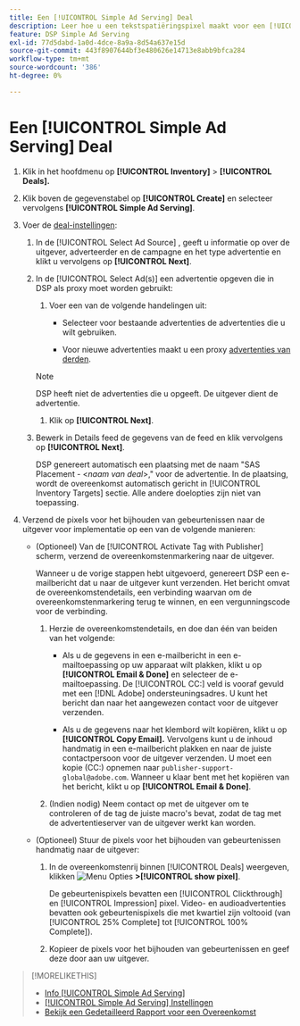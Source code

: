 ```yaml
---
title: Een [!UICONTROL Simple Ad Serving] Deal
description: Leer hoe u een tekstspatiëringspixel maakt voor een [!UICONTROL Simple Ad Serving] deal.
feature: DSP Simple Ad Serving
exl-id: 77d5dabd-1a0d-4dce-8a9a-8d54a637e15d
source-git-commit: 443f8907644bf3e480626e14713e8abb9bfca284
workflow-type: tm+mt
source-wordcount: '386'
ht-degree: 0%

---
```


# Een [!UICONTROL Simple Ad Serving] Deal

1. Klik in het hoofdmenu op **[!UICONTROL Inventory]** > **[!UICONTROL Deals].**

1. Klik boven de gegevenstabel op **[!UICONTROL Create]** en selecteer vervolgens **[!UICONTROL Simple Ad Serving]**.

1. Voer de [deal-instellingen](simple-deal-settings.md):

   1. In de [!UICONTROL Select Ad Source] , geeft u informatie op over de uitgever, adverteerder en de campagne en het type advertentie en klikt u vervolgens op **[!UICONTROL Next]**.

   1. In de [!UICONTROL Select Ad(s)] een advertentie opgeven die in DSP als proxy moet worden gebruikt:

      1. Voer een van de volgende handelingen uit:

         * Selecteer voor bestaande advertenties de advertenties die u wilt gebruiken.

         * Voor nieuwe advertenties maakt u een proxy [advertenties van derden](/help/dsp/campaign-management/ads/ad-create-multiple.md).
      >[!NOTE]
      > DSP heeft niet de advertenties die u opgeeft. De uitgever dient de advertentie.

      1. Klik op **[!UICONTROL Next]**.
   1. Bewerk in Details feed de gegevens van de feed en klik vervolgens op **[!UICONTROL Next]**.

      DSP genereert automatisch een plaatsing met de naam &quot;SAS Placement - &lt;*naam van deal*>,&quot; voor de advertentie. In de plaatsing, wordt de overeenkomst automatisch gericht in [!UICONTROL Inventory Targets] sectie. Alle andere doelopties zijn niet van toepassing.



1. Verzend de pixels voor het bijhouden van gebeurtenissen naar de uitgever voor implementatie op een van de volgende manieren:

   * (Optioneel) Van de [!UICONTROL Activate Tag with Publisher] scherm, verzend de overeenkomstenmarkering naar de uitgever.

      Wanneer u de vorige stappen hebt uitgevoerd, genereert DSP een e-mailbericht dat u naar de uitgever kunt verzenden. Het bericht omvat de overeenkomstendetails, een verbinding waarvan om de overeenkomstenmarkering terug te winnen, en een vergunningscode voor de verbinding.

      1. Herzie de overeenkomstendetails, en doe dan één van beiden van het volgende:

         * Als u de gegevens in een e-mailbericht in een e-mailtoepassing op uw apparaat wilt plakken, klikt u op **[!UICONTROL Email & Done]** en selecteer de e-mailtoepassing. De [!UICONTROL CC:] veld is vooraf gevuld met een [!DNL Adobe] ondersteuningsadres. U kunt het bericht dan naar het aangewezen contact voor de uitgever verzenden.

         * Als u de gegevens naar het klembord wilt kopiëren, klikt u op **[!UICONTROL Copy Email].** Vervolgens kunt u de inhoud handmatig in een e-mailbericht plakken en naar de juiste contactpersoon voor de uitgever verzenden. U moet een kopie (CC:) opnemen naar `publisher-support-global@adobe.com`. Wanneer u klaar bent met het kopiëren van het bericht, klikt u op **[!UICONTROL Email & Done]**.
      1. (Indien nodig) Neem contact op met de uitgever om te controleren of de tag de juiste macro&#39;s bevat, zodat de tag met de advertentieserver van de uitgever werkt kan worden.
   * (Optioneel) Stuur de pixels voor het bijhouden van gebeurtenissen handmatig naar de uitgever:

      1. In de overeenkomstenrij binnen [!UICONTROL Deals] weergeven, klikken ![Menu Opties](/help/dsp/assets/options-menu.png) **>[!UICONTROL show pixel]**.

         De gebeurtenispixels bevatten een [!UICONTROL Clickthrough] en [!UICONTROL Impression] pixel. Video- en audioadvertenties bevatten ook gebeurtenispixels die met kwartiel zijn voltooid (van [!UICONTROL 25% Complete] tot [!UICONTROL 100% Complete]).

      1. Kopieer de pixels voor het bijhouden van gebeurtenissen en geef deze door aan uw uitgever.



>[!MORELIKETHIS]
>
>* [Info [!UICONTROL Simple Ad Serving]](simple-deal-about.md)
>* [[!UICONTROL Simple Ad Serving] Instellingen](simple-deal-settings.md)
>* [Bekijk een Gedetailleerd Rapport voor een Overeenkomst](/help/dsp/inventory/deal-view-report.md)


<!-- add back when reimplemented:
>* [View Event-Tracking Pixels for a [!UICONTROL Simple Ad Serving] Deal](simple-deal-show-pixels.md)
-->
